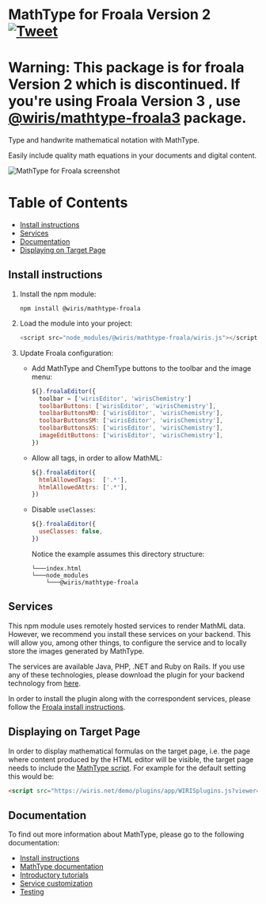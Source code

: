 MathType for Froala Version 2 [![Tweet](https://img.shields.io/twitter/url/http/shields.io.svg?style=social)](https://twitter.com/wirismath)
===

**Warning: This package is for froala Version 2 which is discontinued.  If you're using Froala Version 3 , use [@wiris/mathtype-froala3](https://www.npmjs.com/package/@wiris/mathtype-froala3) package**. 
===

Type and handwrite mathematical notation with MathType.

Easily include quality math equations in your documents and digital content.

![MathType for Froala screenshot](http://www.wiris.com/en/system/files/froala_wiris.png)

# Table of Contents

- [Install instructions](#install-instructions)
- [Services](#services)
- [Documentation](#documentation)
- [Displaying on Target Page](#displaying-on-target-page)

## Install instructions

1. Install the npm module:

   ```
   npm install @wiris/mathtype-froala
   ```
2. Load the module into your project:

   ```js
   <script src="node_modules/@wiris/mathtype-froala/wiris.js"></script>
   ```
3. Update Froala configuration:
   * Add MathType and ChemType buttons to the toolbar and the image menu:

     ```js
     ${}.froalaEditor({
       toolbar = ['wirisEditor', 'wirisChemistry']
       toolbarButtons: ['wirisEditor', 'wirisChemistry'],
       toolbarButtonsMD: ['wirisEditor', 'wirisChemistry'],
       toolbarButtonsSM: ['wirisEditor', 'wirisChemistry'],
       toolbarButtonsXS: ['wirisEditor', 'wirisChemistry'],
       imageEditButtons: ['wirisEditor', 'wirisChemistry'],
     })
     ```
   * Allow all tags, in order to allow MathML:

     ```js
     ${}.froalaEditor({
       htmlAllowedTags:  ['.*'],
       htmlAllowedAttrs: ['.*'],
     })
     ```
   * Disable `useClasses`:

     ```js
     ${}.froalaEditor({
       useClasses: false,
     })
     ```

     Notice the example assumes this directory structure:

     ```
     └───index.html
     └───node_modules
         └───@wiris/mathtype-froala
     ```

## Services

This npm module uses remotely hosted services to render MathML data. However, we recommend you install these services on your backend. This will allow you, among other things, to configure the service and to locally store the images generated by MathType.

The services are available Java, PHP, .NET and Ruby on Rails. If you use any of these technologies, please download the plugin for your backend technology from [here](http://www.wiris.com/plugins/froala/download).

In order to install the plugin along with the correspondent services, please follow the [Froala install instructions](http://docs.wiris.com/en/mathtype/mathtype_web/integrations/html/froala).

## Displaying on Target Page

In order to display mathematical formulas on the target page, i.e. the page where content produced by the HTML editor will be visible, the target page needs to include the [MathType script](https://docs.wiris.com/en/mathtype/mathtype_web/integrations/mathml-mode#add_a_script_to_head). For example for the default setting this would be:
```html
<script src="https://wiris.net/demo/plugins/app/WIRISplugins.js?viewer=image"></script>
```

## Documentation

To find out more information about MathType, please go to the following documentation:

* [Install instructions](http://docs.wiris.com/en/mathtype/mathtype_web/integrations/html/froala)
* [MathType documentation](http://docs.wiris.com/en/mathtype/mathtype_web/start)
* [Introductory tutorials](http://docs.wiris.com/en/mathtype/mathtype_web/intro_tutorials)
* [Service customization](http://docs.wiris.com/en/mathtype/mathtype_web/integrations/config-table)
* [Testing](http://docs.wiris.com/en/mathtype/mathtype_web/integrations/html/plugins-test)
